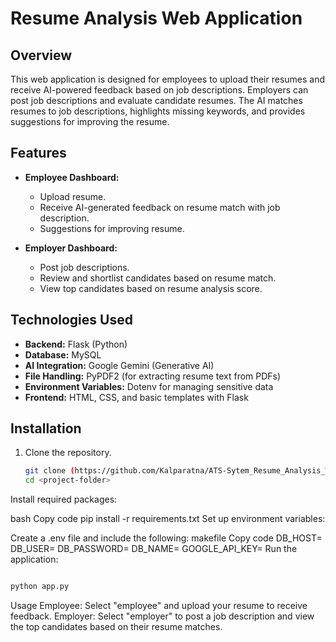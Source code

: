 # Resume Analysis Web Application

## Overview

This web application is designed for employees to upload their resumes and receive AI-powered feedback based on job descriptions. Employers can post job descriptions and evaluate candidate resumes. The AI matches resumes to job descriptions, highlights missing keywords, and provides suggestions for improving the resume.

## Features

- **Employee Dashboard:**
  - Upload resume.
  - Receive AI-generated feedback on resume match with job description.
  - Suggestions for improving resume.

- **Employer Dashboard:**
  - Post job descriptions.
  - Review and shortlist candidates based on resume match.
  - View top candidates based on resume analysis score.

## Technologies Used

- **Backend:** Flask (Python)
- **Database:** MySQL
- **AI Integration:** Google Gemini (Generative AI)
- **File Handling:** PyPDF2 (for extracting resume text from PDFs)
- **Environment Variables:** Dotenv for managing sensitive data
- **Frontend:** HTML, CSS, and basic templates with Flask

## Installation

1. Clone the repository.
   ```bash
   git clone (https://github.com/Kalparatna/ATS-Sytem_Resume_Analysis_Web_Application.git)
   cd <project-folder>
Install required packages:

bash
Copy code
pip install -r requirements.txt
Set up environment variables:

Create a .env file and include the following:
makefile
Copy code
DB_HOST=<your-database-host>
DB_USER=<your-database-username>
DB_PASSWORD=<your-database-password>
DB_NAME=<your-database-name>
GOOGLE_API_KEY=<your-google-api-key>
Run the application:

```bash

python app.py
```
Usage
Employee: Select "employee" and upload your resume to receive feedback.
Employer: Select "employer" to post a job description and view the top candidates based on their resume matches.

